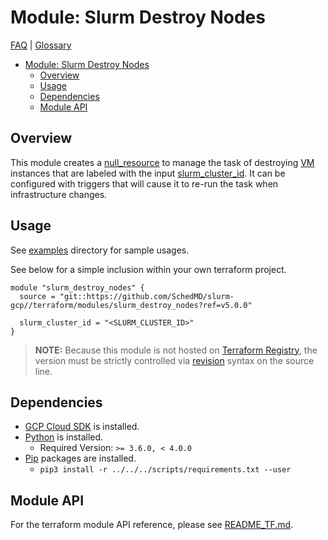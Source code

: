 # Module: Slurm Destroy Nodes

[FAQ](../../../docs/faq.md) | [Glossary](../../../docs/glossary.md)

<!-- mdformat-toc start --slug=github --no-anchors --maxlevel=6 --minlevel=1 -->

- [Module: Slurm Destroy Nodes](#module-slurm-destroy-nodes)
  - [Overview](#overview)
  - [Usage](#usage)
  - [Dependencies](#dependencies)
  - [Module API](#module-api)

<!-- mdformat-toc end -->

## Overview

This module creates a
[null_resource](https://registry.terraform.io/providers/hashicorp/null/latest/docs/resources/resource)
to manage the task of destroying [VM](../../../docs/glossary.md#vm) instances
that are labeled with the input [slurm_cluster_id](./README_TF.md#inputs). It
can be configured with triggers that will cause it to re-run the task when
infrastructure changes.

## Usage

See [examples](../../examples/slurm_destroy_nodes/) directory for sample usages.

See below for a simple inclusion within your own terraform project.

```hcl
module "slurm_destroy_nodes" {
  source = "git::https://github.com/SchedMD/slurm-gcp//terraform/modules/slurm_destroy_nodes?ref=v5.0.0"

  slurm_cluster_id = "<SLURM_CLUSTER_ID>"
}
```

> **NOTE:** Because this module is not hosted on
> [Terraform Registry](../../../docs/glossary.md#terraform-registry), the
> version must be strictly controlled via
> [revision](https://www.terraform.io/language/modules/sources#selecting-a-revision)
> syntax on the source line.

## Dependencies

- [GCP Cloud SDK](https://cloud.google.com/sdk/downloads) is installed.
- [Python](../../../docs/glossary.md#python) is installed.
  - Required Version: `>= 3.6.0, < 4.0.0`
- [Pip](../../../docs/glossary.md#pip) packages are installed.
  - `pip3 install -r ../../../scripts/requirements.txt --user`

## Module API

For the terraform module API reference, please see
[README_TF.md](./README_TF.md).
